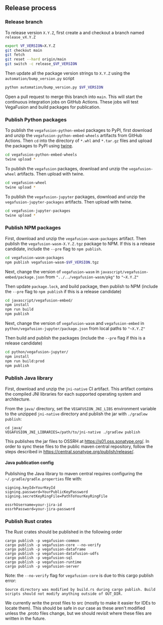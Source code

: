## Release process

### Release branch
To release version `X.Y.Z`, first create a and checkout a branch named `release_vX.Y.Z`

```bash
export VF_VERSION=X.Y.Z
git checkout main
git fetch
git reset --hard origin/main
git switch -c release_$VF_VERSION
```

Then update all the package version strings to `X.Y.Z` using the `automation/bump_version.py` script

```bash
python automation/bump_version.py $VF_VERSION
```

Open a pull request to merge this branch into `main`.  This will start the continuous integration jobs on GitHub Actions. These jobs will test VegaFusion and build packages for publication.

### Publish Python packages
To publish the `vegafusion-python-embed` packages to PyPI, first download and unzip the `vegafusion-python-embed-wheels` artifacts from GitHub Actions. Then `cd` into the directory of `*.whl` and `*.tar.gz` files and upload the packages to PyPI using [twine](https://pypi.org/project/twine/).

```bash
cd vegafusion-python-embed-wheels
twine upload *
```

To publish the `vegafusion` packages, download and unzip the `vegafusion-wheel` artifacts. Then upload with twine.

```bash
cd vegafusion-wheel
twine upload *
```

To publish the `vegafusion-jupyter` packages, download and unzip the `vegafusion-jupyter-packages` artifacts. Then upload with twine.

```bash
cd vegafusion-jupyter-packages
twine upload *
```

### Publish NPM packages
First, download and unzip the `vegafusion-wasm-packages` artifact. Then publish the `vegafusion-wasm-X.Y.Z.tgz` package to NPM.  If this is a release candidate, include the `--pre` flag to `npm publish`.

```bash
cd vegafusion-wasm-packages
npm publish vegafusion-wasm-$VF_VERSION.tgz
```

Next, change the version of `vegafusion-wasm` in `javascript/vegafusion-embed/package.json` from `"../../vegafusion-wasm/pkg"` to `"~X.Y.Z"`

Then update `package.lock`, and build package, then publish to NPM (include the `--pre` flag to `npm publish` if this is a release candidate)
```bash
cd javascript/vegafusion-embed/
npm install
npm run build 
npm publish
```

Next, change the version of `vegafusion-wasm` and `vegafusion-embed` in `python/vegafusion-jupyter/package.json` from local paths to `"~X.Y.Z"`

Then build and publish the packages (include the `--pre` flag if this is a release candidate)

```bash
cd python/vegafusion-jupyter/
npm install
npm run build:prod
npm publish
```

### Publish Java library
First, download and unzip the `jni-native` CI artifact. This artifact contains the compiled JNI libraries for each supported operating system and architecture.

From the `java/` directory, set the `VEGAFUSION_JNI_LIBS` environment variable to the unzipped `jni-native` directory and publish the jar with `./gradlew publish`:

```
cd java/
VEGAFUSION_JNI_LIBRARIES=/path/to/jni-native ./gradlew publish
```

This publishes the jar files to OSSRH at https://s01.oss.sonatype.org/. In order to sync these files to the public maven central repository, follow the steps described in https://central.sonatype.org/publish/release/.

#### Java publication config
Publishing the Java library to maven central requires configuring the `~/.gradle/gradle.properties` file with:
```
signing.keyId=YourKeyId
signing.password=YourPublicKeyPassword
signing.secretKeyRingFile=PathToYourKeyRingFile

ossrhUsername=your-jira-id
ossrhPassword=your-jira-password
```



### Publish Rust crates
The Rust crates should be published in the following order

```
cargo publish -p vegafusion-common
cargo publish -p vegafusion-core --no-verify
cargo publish -p vegafusion-dataframe
cargo publish -p vegafusion-datafusion-udfs
cargo publish -p vegafusion-sql
cargo publish -p vegafusion-runtime
cargo publish -p vegafusion-server
```

Note: the `--no-verify` flag for `vegafusion-core` is due to this cargo publish error:
```
Source directory was modified by build.rs during cargo publish. Build scripts should not modify anything outside of OUT_DIR.
```
We currently write the prost files to src (mostly to make it easier for IDEs to locate them). This should be safe in our case
as these aren't modified unless the .proto files change, but we should revisit where these files are written in the future.

